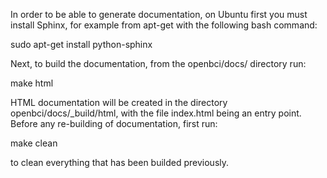 In order to be able to generate documentation, on Ubuntu first you must install Sphinx, for example from apt-get with the following bash command:

sudo apt-get install python-sphinx

Next, to build the documentation, from the openbci/docs/ directory run:

make html

HTML documentation will be created in the directory openbci/docs/_build/html, with the file index.html being an entry point. Before any re-building of documentation, first run:

make clean

to clean everything that has been builded previously.


